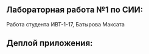 ## Лабораторная работа №1 по СИИ:

Работа студента ИВТ-1-17, Батырова Максата

## Деплой приложения:

